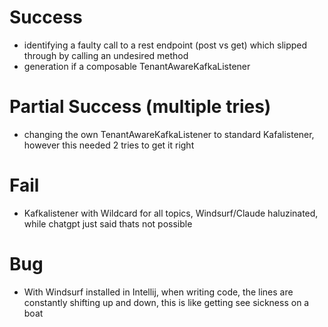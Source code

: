 # Success

- identifying a faulty call to a rest endpoint (post vs get) which slipped through by calling an undesired method
- generation if a composable TenantAwareKafkaListener

# Partial Success (multiple tries)
- changing the own TenantAwareKafkaListener to standard Kafalistener, however this needed 2 tries to get it right

# Fail
- Kafkalistener with Wildcard for all topics, Windsurf/Claude haluzinated, while chatgpt just said thats not possible

# Bug
- With Windsurf installed in Intellij, when writing code, the lines are constantly shifting up and down, this is like getting see sickness on a boat